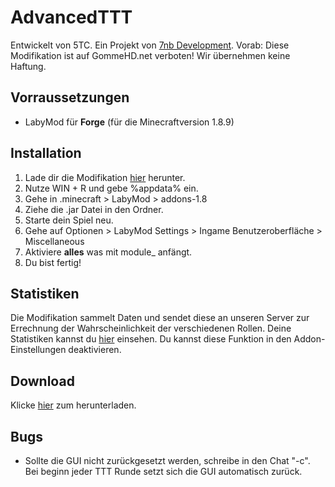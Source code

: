 # AdvancedTTT

Entwickelt von 5TC. Ein Projekt von [7nb Development](https://7nb.org).
Vorab: Diese Modifikation ist auf GommeHD.net verboten! Wir übernehmen keine Haftung.

## Vorraussetzungen
- LabyMod für **Forge** (für die Minecraftversion 1.8.9)

## Installation
1. Lade dir die Modifikation [hier](https://github.com/Gedankenleid/AdvancedTTT-Addon/releases) herunter.
2. Nutze WIN + R und gebe %appdata% ein.
3. Gehe in .minecraft > LabyMod > addons-1.8
4. Ziehe die .jar Datei in den Ordner.
5. Starte dein Spiel neu.
6. Gehe auf Optionen > LabyMod Settings > Ingame Benutzeroberfläche > Miscellaneous
7. Aktiviere **alles** was mit module_ anfängt.
8. Du bist fertig!

## Statistiken
Die Modifikation sammelt Daten und sendet diese an unseren Server zur Errechnung der Wahrscheinlichkeit der verschiedenen Rollen.
Deine Statistiken kannst du [hier](https://7nb.org/mod) einsehen.
Du kannst diese Funktion in den Addon-Einstellungen deaktivieren.

## Download
Klicke [hier](https://github.com/Gedankenleid/AdvancedTTT-Addon/releases) zum herunterladen.


## Bugs

- Sollte die GUI nicht zurückgesetzt werden, schreibe in den Chat "-c". Bei beginn jeder TTT Runde setzt sich die GUI automatisch zurück.
